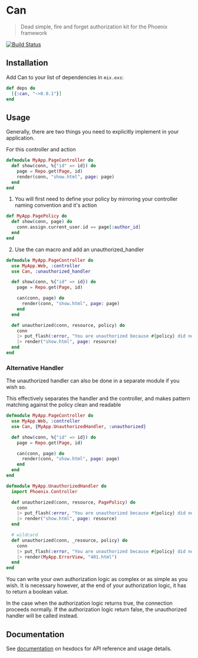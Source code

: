 # Can
> Dead simple, fire and forget authorization kit for the Phoenix framework

[![Build Status](https://semaphoreci.com/api/v1/imranismail/can/branches/master/badge.svg)](https://semaphoreci.com/imranismail/can)

## Installation
Add Can to your list of dependencies in `mix.exs`:

```elixir
def deps do
  [{:can, "~>0.0.1"}]
end
```

## Usage
Generally, there are two things you need to explicitly implement in your application.

For this controller and action

```elixir
defmodule MyApp.PageController do
  def show(conn, %{"id" => id}) do
    page = Repo.get(Page, id)
    render(conn, "show.html", page: page)
  end
end
```

1. You will first need to define your policy by mirroring your controller naming convention and it's action

```elixir
def MyApp.PagePolicy do
  def show(conn, page) do
    conn.assign.current_user.id == page[:author_id]
  end
end
```

2. Use the can macro and add an unauthorized_handler

```elixir
defmodule MyApp.PageController do
  use MyApp.Web, :controller
  use Can, :unauthorized_handler

  def show(conn, %{"id" => id}) do
    page = Repo.get(Page, id)

    can(conn, page) do
      render(conn, "show.html", page: page)
    end
  end

  def unauthorized(conn, resource, policy) do
    conn
    |> put_flash(:error, "You are unauthorized because #{policy} did not return true for author id #{resource[:author_id]}")
    |> render("show.html", page: resource)
  end
end
```

### Alternative Handler

The unauthorized handler can also be done in a separate module if you wish so.

This effectively separates the handler and the controller, and makes pattern matching against the policy clean and readable

```elixir
defmodule MyApp.PageController do
  use MyApp.Web, :controller
  use Can, {MyApp.UnauthorizedHandler, :unauthorized}

  def show(conn, %{"id" => id}) do
    page = Repo.get(Page, id)

    can(conn, page) do
      render(conn, "show.html", page: page)
    end
  end
end

defmodule MyApp.UnauthorizedHandler do
  import Phoenix.Controller

  def unauthorized(conn, resource, PagePolicy) do
    conn
    |> put_flash(:error, "You are unauthorized because #{policy} did not return true for author id #{resource[:author_id]}")
    |> render("show.html", page: resource)
  end

  # wildcard
  def unauthorized(conn, _resource, policy) do
    conn
    |> put_flash(:error, "You are unauthorized because #{policy} did not return true")
    |> render(MyApp.ErrorView, "401.html")
  end
end
```

You can write your own authorization logic as complex or as simple as you wish. It is necessary however, at the end of your authorization logic, it has to return a boolean value.

In the case when the authorization logic returns true, the connection proceeds normally. If the authorization logic return false, the unauthorized handler will be called instead.

## Documentation
See [documentation](http://hexdocs.pm/can/) on hexdocs for API reference and usage details.
